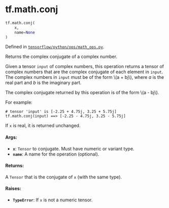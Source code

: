 <div itemscope itemtype="http://developers.google.com/ReferenceObject">
<meta itemprop="name" content="tf.math.conj" />
<meta itemprop="path" content="Stable" />
</div>

# tf.math.conj

``` python
tf.math.conj(
    x,
    name=None
)
```



Defined in [`tensorflow/python/ops/math_ops.py`](/code/stable/tensorflow/python/ops/math_ops.py).

Returns the complex conjugate of a complex number.

Given a tensor `input` of complex numbers, this operation returns a tensor of
complex numbers that are the complex conjugate of each element in `input`. The
complex numbers in `input` must be of the form \\(a + bj\\), where *a* is the
real part and *b* is the imaginary part.

The complex conjugate returned by this operation is of the form \\(a - bj\\).

For example:

    # tensor 'input' is [-2.25 + 4.75j, 3.25 + 5.75j]
    tf.math.conj(input) ==> [-2.25 - 4.75j, 3.25 - 5.75j]

If `x` is real, it is returned unchanged.

#### Args:

* <b>`x`</b>: `Tensor` to conjugate.  Must have numeric or variant type.
* <b>`name`</b>: A name for the operation (optional).


#### Returns:

A `Tensor` that is the conjugate of `x` (with the same type).


#### Raises:

* <b>`TypeError`</b>: If `x` is not a numeric tensor.